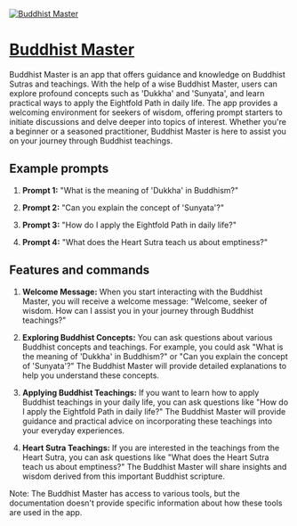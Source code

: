 [![Buddhist Master](https://files.oaiusercontent.com/file-aeCay1aeb7hnNZxbZBDU94nO?se=2123-10-17T17%3A23%3A33Z&sp=r&sv=2021-08-06&sr=b&rscc=max-age%3D31536000%2C%20immutable&rscd=attachment%3B%20filename%3D6d3a5901-6e91-4a85-ae5c-da8a77e195b9.png&sig=4AntZ2ATWKv67cfbZ0UTsiOFa%2BPByaoA9hC%2BkHSsaHI%3D)](https://chat.openai.com/g/g-33fgcj9TF-buddhist-master)

# [Buddhist Master](https://chat.openai.com/g/g-33fgcj9TF-buddhist-master)

Buddhist Master is an app that offers guidance and knowledge on Buddhist Sutras and teachings. With the help of a wise Buddhist Master, users can explore profound concepts such as 'Dukkha' and 'Sunyata', and learn practical ways to apply the Eightfold Path in daily life. The app provides a welcoming environment for seekers of wisdom, offering prompt starters to initiate discussions and delve deeper into topics of interest. Whether you're a beginner or a seasoned practitioner, Buddhist Master is here to assist you on your journey through Buddhist teachings.

## Example prompts

1. **Prompt 1:** "What is the meaning of 'Dukkha' in Buddhism?"

2. **Prompt 2:** "Can you explain the concept of 'Sunyata'?"

3. **Prompt 3:** "How do I apply the Eightfold Path in daily life?"

4. **Prompt 4:** "What does the Heart Sutra teach us about emptiness?"

## Features and commands

1. **Welcome Message:** When you start interacting with the Buddhist Master, you will receive a welcome message: "Welcome, seeker of wisdom. How can I assist you in your journey through Buddhist teachings?"

2. **Exploring Buddhist Concepts:** You can ask questions about various Buddhist concepts and teachings. For example, you could ask "What is the meaning of 'Dukkha' in Buddhism?" or "Can you explain the concept of 'Sunyata'?" The Buddhist Master will provide detailed explanations to help you understand these concepts.

3. **Applying Buddhist Teachings:** If you want to learn how to apply Buddhist teachings in your daily life, you can ask questions like "How do I apply the Eightfold Path in daily life?" The Buddhist Master will provide guidance and practical advice on incorporating these teachings into your everyday experiences.

4. **Heart Sutra Teachings:** If you are interested in the teachings from the Heart Sutra, you can ask questions like "What does the Heart Sutra teach us about emptiness?" The Buddhist Master will share insights and wisdom derived from this important Buddhist scripture.

Note: The Buddhist Master has access to various tools, but the documentation doesn't provide specific information about how these tools are used in the app.